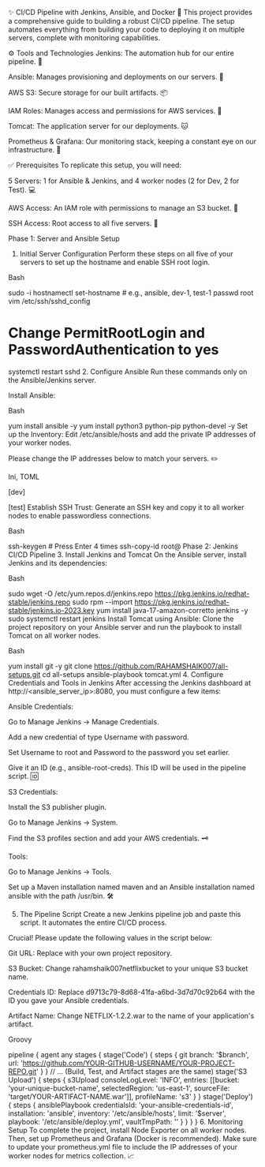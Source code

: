 ✨ CI/CD Pipeline with Jenkins, Ansible, and Docker 🐳
This project provides a comprehensive guide to building a robust CI/CD pipeline. The setup automates everything from building your code to deploying it on multiple servers, complete with monitoring capabilities.

⚙️ Tools and Technologies
Jenkins: The automation hub for our entire pipeline. 🧠

Ansible: Manages provisioning and deployments on our servers. 🤖

AWS S3: Secure storage for our built artifacts. 📦

IAM Roles: Manages access and permissions for AWS services. 🔐

Tomcat: The application server for our deployments. 🐱

Prometheus & Grafana: Our monitoring stack, keeping a constant eye on our infrastructure. 👀


✅ Prerequisites
To replicate this setup, you will need:

5 Servers: 1 for Ansible & Jenkins, and 4 worker nodes (2 for Dev, 2 for Test). 💻

AWS Access: An IAM role with permissions to manage an S3 bucket. 🔑

SSH Access: Root access to all five servers. 🚪


Phase 1: Server and Ansible Setup

1. Initial Server Configuration
Perform these steps on all five of your servers to set up the hostname and enable SSH root login.

Bash

sudo -i
hostnamectl set-hostname <desired-hostname> # e.g., ansible, dev-1, test-1
passwd root
vim /etc/ssh/sshd_config
# Change PermitRootLogin and PasswordAuthentication to yes
systemctl restart sshd
2. Configure Ansible
Run these commands only on the Ansible/Jenkins server.

Install Ansible:

Bash

yum install ansible -y
yum install python3 python-pip python-devel -y
Set up the Inventory:
Edit /etc/ansible/hosts and add the private IP addresses of your worker nodes.

Please change the IP addresses below to match your servers. ✏️

Ini, TOML

[dev]
<private-ip-of-dev-1>
<private-ip-of-dev-2>

[test]
<private-ip-of-test-1>
<private-ip-of-test-2>
Establish SSH Trust:
Generate an SSH key and copy it to all worker nodes to enable passwordless connections.

Bash

ssh-keygen # Press Enter 4 times
ssh-copy-id root@<private-ip-of-worker-node>
Phase 2: Jenkins CI/CD Pipeline
3. Install Jenkins and Tomcat
On the Ansible server, install Jenkins and its dependencies:

Bash

sudo wget -O /etc/yum.repos.d/jenkins.repo https://pkg.jenkins.io/redhat-stable/jenkins.repo
sudo rpm --import https://pkg.jenkins.io/redhat-stable/jenkins.io-2023.key
yum install java-17-amazon-corretto jenkins -y
sudo systemctl restart jenkins
Install Tomcat using Ansible:
Clone the project repository on your Ansible server and run the playbook to install Tomcat on all worker nodes.

Bash

yum install git -y
git clone https://github.com/RAHAMSHAIK007/all-setups.git
cd all-setups
ansible-playbook tomcat.yml
4. Configure Credentials and Tools in Jenkins
After accessing the Jenkins dashboard at http://<ansible_server_ip>:8080, you must configure a few items:

Ansible Credentials:

Go to Manage Jenkins -> Manage Credentials.

Add a new credential of type Username with password.

Set Username to root and Password to the password you set earlier.

Give it an ID (e.g., ansible-root-creds). This ID will be used in the pipeline script. 🆔

S3 Credentials:

Install the S3 publisher plugin.

Go to Manage Jenkins -> System.

Find the S3 profiles section and add your AWS credentials. 🗝️

Tools:

Go to Manage Jenkins -> Tools.

Set up a Maven installation named maven and an Ansible installation named ansible with the path /usr/bin. 🛠️

5. The Pipeline Script
Create a new Jenkins pipeline job and paste this script. It automates the entire CI/CD process.

Crucial! Please update the following values in the script below:

Git URL: Replace with your own project repository.

S3 Bucket: Change rahamshaik007netflixbucket to your unique S3 bucket name.

Credentials ID: Replace d9713c79-8d68-41fa-a6bd-3d7d70c92b64 with the ID you gave your Ansible credentials.

Artifact Name: Change NETFLIX-1.2.2.war to the name of your application's artifact.

Groovy

pipeline {
    agent any
    stages {
        stage('Code') {
            steps {
                git branch: '$branch', url: 'https://github.com/YOUR-GITHUB-USERNAME/YOUR-PROJECT-REPO.git'
            }
        }
        // ... (Build, Test, and Artifact stages are the same)
        stage('S3 Upload') {
            steps {
                s3Upload consoleLogLevel: 'INFO', entries: [[bucket: 'your-unique-bucket-name', selectedRegion: 'us-east-1', sourceFile: 'target/YOUR-ARTIFACT-NAME.war']], profileName: 's3'
            }
        }
        stage('Deploy') {
            steps {
                ansiblePlaybook credentialsId: 'your-ansible-credentials-id', installation: 'ansible', inventory: '/etc/ansible/hosts', limit: '$server', playbook: '/etc/ansible/deploy.yml', vaultTmpPath: ''
            }
        }
    }
}
6. Monitoring Setup
To complete the project, install Node Exporter on all worker nodes. Then, set up Prometheus and Grafana (Docker is recommended). Make sure to update your prometheus.yml file to include the IP addresses of your worker nodes for metrics collection. 📈
